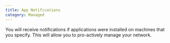 ```yaml
---
title: App Notifications
category: Managed
---
```


You will receive notifications if applications were installed on machines that you specify. This will allow you to pro-actively manage your network.
 